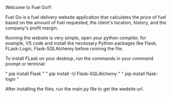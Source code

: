 Welcome to Fuel Go!!! 


Fuel Go is a fuel delivery website application that calculates the price of fuel based on the amount of fuel requested, the client's location, history, and the company's profit margin. 


Running the website is very simple, open your python compiler, for example, VS code and install the necessary Python packages like Flask, FLask-Login, Flask-SQLAlchemy before runinng the file.

To install FLask on your desktop, run the commands in your command prompt or terminal:
 
" pip install Flask "
" pip install -U Flask-SQLAlchemy "
" pip install flask-login " 


After installing the files, run the main.py file to get the wedsite url. 
